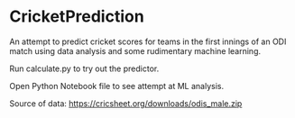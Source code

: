 # CricketPrediction
An attempt to predict cricket scores for teams in the first innings of an ODI match using data analysis and some rudimentary machine learning.

Run calculate.py to try out the predictor.

Open Python Notebook file to see attempt at ML analysis.

Source of data: https://cricsheet.org/downloads/odis_male.zip
